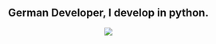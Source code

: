 <h2 align="center">German Developer, I develop in python.</h2>

<p align="center">
  <a href="https://skillicons.dev%22%3E/
    <img src="https://skillicons.dev/icons?i=python" />
  </a>
</p>

<p align="center">
  <a href="//www.dmca.com/Protection/Status.aspx?ID=a7fe45d3-afc4-4bde-bec3-0704ca9c0241">
    <img src="https://images.dmca.com/Badges/dmca_protected_sml_120n.png?ID=a7fe45d3-afc4-4bde-bec3-0704ca9c0241" />
  </a>
</p>
